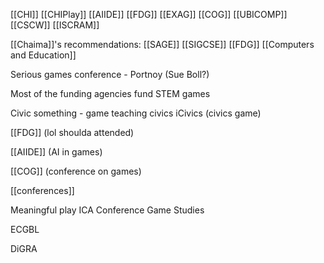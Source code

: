 

[[CHI]] [[CHIPlay]] [[AIIDE]] [[FDG]] [[EXAG]] [[COG]] [[UBICOMP]] [[CSCW]] [[ISCRAM]]

[[Chaima]]'s recommendations: [[SAGE]] [[SIGCSE]] [[FDG]] [[Computers and Education]]

Serious games conference - Portnoy (Sue Boll?)

Most of the funding agencies fund STEM games

Civic something - game teaching civics iCivics (civics game)

[[FDG]] (lol shoulda attended)

[[AIIDE]] (AI in games)

[[COG]] (conference on games)

[[conferences]]

Meaningful play
ICA Conference
Game Studies

ECGBL

DiGRA
